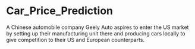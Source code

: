 # Car_Price_Prediction
A Chinese automobile company Geely Auto aspires to enter the US market by setting up their manufacturing unit there and producing cars locally to give competition to their US and European counterparts.
